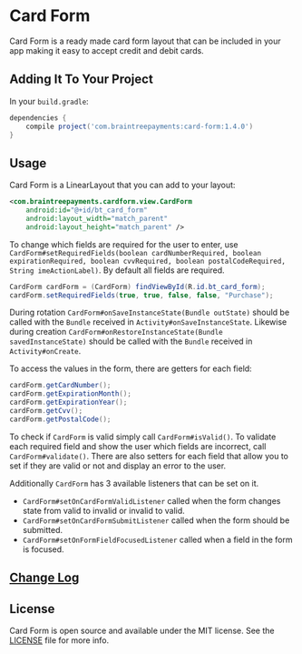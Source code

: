 # Card Form

Card Form is a ready made card form layout that can be included in your app making it easy to
accept credit and debit cards.

## Adding It To Your Project

In your `build.gradle`:

```groovy
dependencies {
    compile project('com.braintreepayments:card-form:1.4.0')
}
```

## Usage

Card Form is a LinearLayout that you can add to your layout:

```xml
<com.braintreepayments.cardform.view.CardForm
    android:id="@+id/bt_card_form"
    android:layout_width="match_parent"
    android:layout_height="match_parent" />
```

To change which fields are required for the user to enter, use
`CardForm#setRequiredFields(boolean cardNumberRequired, boolean expirationRequired, boolean cvvRequired, boolean postalCodeRequired, String imeActionLabel)`.
By default all fields are required.

```java
CardForm cardForm = (CardForm) findViewById(R.id.bt_card_form);
cardForm.setRequiredFields(true, true, false, false, "Purchase");
```

During rotation `CardForm#onSaveInstanceState(Bundle outState)` should be called with the `Bundle`
received in `Activity#onSaveInstanceState`. Likewise during creation `CardForm#onRestoreInstanceState(Bundle savedInstanceState)`
should be called with the `Bundle` received in `Activity#onCreate`.

To access the values in the form, there are getters for each field:

```java
cardForm.getCardNumber();
cardForm.getExpirationMonth();
cardForm.getExpirationYear();
cardForm.getCvv();
cardForm.getPostalCode();
```

To check if `CardForm` is valid simply call `CardForm#isValid()`. To validate each required field
and show the user which fields are incorrect, call `CardForm#validate()`. There are also setters
for each field that allow you to set if they are valid or not and display an error to the user.

Additionally `CardForm` has 3 available listeners that can be set on it.

* `CardForm#setOnCardFormValidListener` called when the form changes state from valid to invalid or invalid to valid.
* `CardForm#setOnCardFormSubmitListener` called when the form should be submitted.
* `CardForm#setOnFormFieldFocusedListener` called when a field in the form is focused.

## [Change Log](CHANGELOG.md)

## License

Card Form is open source and available under the MIT license. See the [LICENSE](LICENSE) file for more info.

